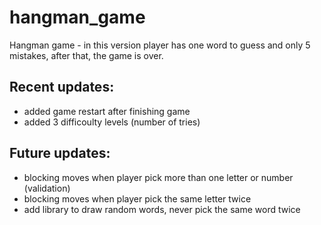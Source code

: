 # hangman_game
Hangman game - in this version player has one word to guess and only 5 mistakes, after that, the game is over.

## Recent updates:
- added game restart after finishing game
- added 3 difficoulty levels (number of tries)

## Future updates:
- blocking moves when player pick more than one letter or number (validation)
- blocking moves when player pick the same letter twice
- add library to draw random words, never pick the same word twice
